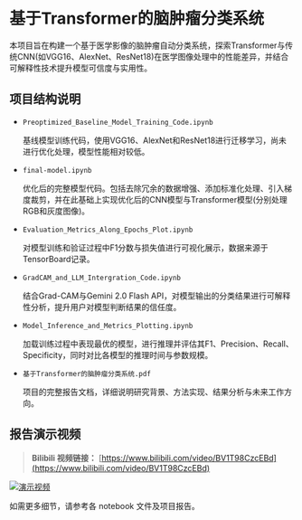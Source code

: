 # 基于Transformer的脑肿瘤分类系统

本项目旨在构建一个基于医学影像的脑肿瘤自动分类系统，探索Transformer与传统CNN(如VGG16、AlexNet、ResNet18)在医学图像处理中的性能差异，并结合可解释性技术提升模型可信度与实用性。

## 项目结构说明

- `Preoptimized_Baseline_Model_Training_Code.ipynb`  
  
  基线模型训练代码，使用VGG16、AlexNet和ResNet18进行迁移学习，尚未进行优化处理，模型性能相对较低。
  
- `final-model.ipynb`  
  
  优化后的完整模型代码。包括去除冗余的数据增强、添加标准化处理、引入梯度裁剪，并在此基础上实现优化后的CNN模型与Transformer模型(分别处理RGB和灰度图像)。
  
- `Evaluation_Metrics_Along_Epochs_Plot.ipynb`  
  
  对模型训练和验证过程中F1分数与损失值进行可视化展示，数据来源于TensorBoard记录。
  
- `GradCAM_and_LLM_Intergration_Code.ipynb`  
  
  结合Grad-CAM与Gemini 2.0 Flash API，对模型输出的分类结果进行可解释性分析，提升用户对模型判断结果的信任度。
  
- `Model_Inference_and_Metrics_Plotting.ipynb`  
  
  加载训练过程中表现最优的模型，进行推理并评估其F1、Precision、Recall、Specificity，同时对比各模型的推理时间与参数规模。
  
- `基于Transformer的脑肿瘤分类系统.pdf`  
  
  项目的完整报告文档，详细说明研究背景、方法实现、结果分析与未来工作方向。

## 报告演示视频

> **Bilibili 视频链接：** [https://www.bilibili.com/video/BV1T98CzcEBd](https://www.bilibili.com/video/BV1T98CzcEBd)

[![演示视频](https://i1.hdslb.com/bfs/archive/fbe75afbd47d103e2b4d73255d7891f2481233d6.jpg@672w_378h_1c.webp)](https://www.bilibili.com/video/BV1T98CzcEBd)

如需更多细节，请参考各 notebook 文件及项目报告。